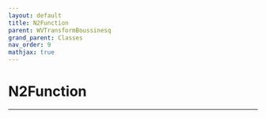 ```yaml
---
layout: default
title: N2Function
parent: WVTransformBoussinesq
grand_parent: Classes
nav_order: 9
mathjax: true
---
```


#  N2Function




---

